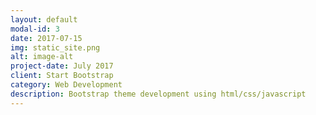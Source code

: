 ```yaml
---
layout: default
modal-id: 3
date: 2017-07-15
img: static_site.png
alt: image-alt
project-date: July 2017
client: Start Bootstrap
category: Web Development
description: Bootstrap theme development using html/css/javascript
---
```

